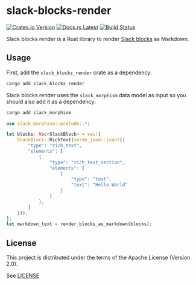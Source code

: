 # slack-blocks-render

[![Crates.io Version](https://badgers.space/crates/version/slack-blocks-render)](https://crates.io/crates/slack-blocks-render)
[![Docs.rs Latest](https://badgers.space/badge/docs.rs/latest/blue)](https://docs.rs/slack-blocks-render)
[![Build Status](https://badgers.space/github/checks/dax/slack-blocks-render?label=build)](https://github.com/dax/slack-blocks-render/actions/workflows/build.yaml)

Slack blocks render is a Rust library to render [Slack blocks](https://api.slack.com/reference/block-kit) as Markdown.

## Usage

First, add the `slack_blocks_render` crate as a dependency:

```sh
cargo add slack_blocks_render
```

Slack blocks render uses the `slack_morphism` data model as input so you should also add it as a dependency:

```sh
cargo add slack_morphism
```

```rust
use slack_morphism::prelude::*;

let blocks: Vec<SlackBlock> = vec![
    SlackBlock::RichText(serde_json::json!({
        "type": "rich_text",
        "elements": [
            {
                "type": "rich_text_section",
                "elements": [
                    {
                        "type": "text",
                        "text": "Hello World"
                    }
                ]
            },
        ]
    })),
];
let markdown_text = render_blocks_as_markdown(blocks);
```

## License

This project is distributed under the terms of the Apache License (Version 2.0).

See [LICENSE](LICENSE)

